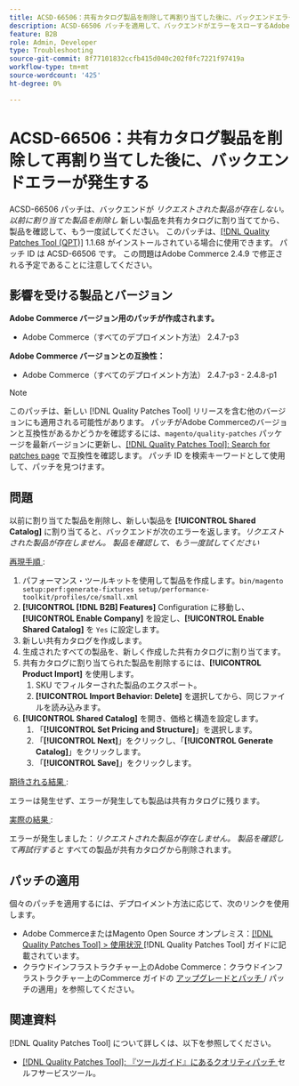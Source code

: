 ```yaml
---
title: ACSD-66506：共有カタログ製品を削除して再割り当てした後に、バックエンドエラーが発生する
description: ACSD-66506 パッチを適用して、バックエンドがエラーをスローするAdobe Commerceの問題を修正してください。 以前に割り当てた製品を削除し、新しい製品を共有カタログに割り当ててから、製品を確認して再試行してください*。
feature: B2B
role: Admin, Developer
type: Troubleshooting
source-git-commit: 8f77101832ccfb415d040c202f0fc7221f97419a
workflow-type: tm+mt
source-wordcount: '425'
ht-degree: 0%

---
```



# ACSD-66506：共有カタログ製品を削除して再割り当てした後に、バックエンドエラーが発生する

ACSD-66506 パッチは、バックエンドが *リクエストされた製品が存在しない。 以前に割り当てた製品を削除し* 新しい製品を共有カタログに割り当ててから、製品を確認して、もう一度試してください。 このパッチは、[[!DNL Quality Patches Tool (QPT)]](/help/tools/quality-patches-tool/quality-patches-tool-to-self-serve-quality-patches.md) 1.1.68 がインストールされている場合に使用できます。 パッチ ID は ACSD-66506 です。 この問題はAdobe Commerce 2.4.9 で修正される予定であることに注意してください。

## 影響を受ける製品とバージョン

**Adobe Commerce バージョン用のパッチが作成されます。**

* Adobe Commerce（すべてのデプロイメント方法） 2.4.7-p3

**Adobe Commerce バージョンとの互換性：**

* Adobe Commerce（すべてのデプロイメント方法） 2.4.7-p3 - 2.4.8-p1

>[!NOTE]
>
>このパッチは、新しい [!DNL Quality Patches Tool] リリースを含む他のバージョンにも適用される可能性があります。 パッチがAdobe Commerceのバージョンと互換性があるかどうかを確認するには、`magento/quality-patches` パッケージを最新バージョンに更新し、[[!DNL Quality Patches Tool]: Search for patches page](https://experienceleague.adobe.com/tools/commerce-quality-patches/index.html?lang=ja) で互換性を確認します。 パッチ ID を検索キーワードとして使用して、パッチを見つけます。

## 問題

以前に割り当てた製品を削除し、新しい製品を **[!UICONTROL Shared Catalog]** に割り当てると、バックエンドが次のエラーを返します。*リクエストされた製品が存在しません。 製品を確認して、もう一度試してください*

<u> 再現手順 </u>:

1. パフォーマンス・ツールキットを使用して製品を作成します。`bin/magento setup:perf:generate-fixtures setup/performance-toolkit/profiles/ce/small.xml`
1. **[!UICONTROL [!DNL B2B] Features]** Configuration に移動し、**[!UICONTROL Enable Company]** を設定し、**[!UICONTROL Enable Shared Catalog]** を `Yes` に設定します。
1. 新しい共有カタログを作成します。
1. 生成されたすべての製品を、新しく作成した共有カタログに割り当てます。
1. 共有カタログに割り当てられた製品を削除するには、**[!UICONTROL Product Import]** を使用します。
   1. SKU でフィルターされた製品のエクスポート。
   1. **[!UICONTROL Import Behavior: Delete]** を選択してから、同じファイルを読み込みます。
1. **[!UICONTROL Shared Catalog]** を開き、価格と構造を設定します。
   1. 「**[!UICONTROL Set Pricing and Structure]**」を選択します。
   1. 「**[!UICONTROL Next]**」をクリックし、「**[!UICONTROL Generate Catalog]**」をクリックします。
   1. 「**[!UICONTROL Save]**」をクリックします。

<u> 期待される結果 </u>:

エラーは発生せず、エラーが発生しても製品は共有カタログに残ります。

<u> 実際の結果 </u>:

エラーが発生しました：*リクエストされた製品が存在しません。 製品を確認して再試行すると* すべての製品が共有カタログから削除されます。

## パッチの適用

個々のパッチを適用するには、デプロイメント方法に応じて、次のリンクを使用します。

* Adobe CommerceまたはMagento Open Source オンプレミス：[[!DNL Quality Patches Tool] > 使用状況 ](/help/tools/quality-patches-tool/usage.md) [!DNL Quality Patches Tool] ガイドに記載されています。
* クラウドインフラストラクチャー上のAdobe Commerce：クラウドインフラストラクチャー上のCommerce ガイドの [ アップグレードとパッチ ](https://experienceleague.adobe.com/docs/commerce-cloud-service/user-guide/develop/upgrade/apply-patches.html?lang=ja)/ パッチの適用」を参照してください。

## 関連資料

[!DNL Quality Patches Tool] について詳しくは、以下を参照してください。

* [[!DNL Quality Patches Tool]: 『ツールガイド』にあるクオリティパッチ ](/help/tools/quality-patches-tool/quality-patches-tool-to-self-serve-quality-patches.md) セルフサービスツール。

